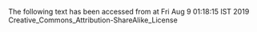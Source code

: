 The following text has been accessed from at Fri Aug 9 01:18:15 IST 2019
Creative_Commons_Attribution-ShareAlike_License
